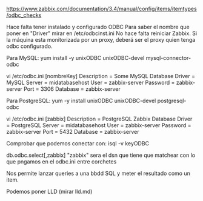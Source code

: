 https://www.zabbix.com/documentation/3.4/manual/config/items/itemtypes/odbc_checks

Hace falta tener instalado y configurado ODBC
Para saber el nombre que poner en "Driver" mirar en /etc/odbcinst.ini
No hace falta reiniciar Zabbix.
Si la máquina esta monitorizada por un proxy, deberá ser el proxy quien tenga odbc configurado.


Para MySQL:
yum install -y unixODBC unixODBC-devel mysql-connector-odbc

vi /etc/odbc.ini
[nombreKey]
Description = Some MySQL Database
Driver      = MySQL
Server      = midatabasehost
User        = zabbix-server
Password    = zabbix-server
Port        = 3306
Database    = zabbix-server


Para PostgreSQL:
yum -y install unixODBC unixODBC-devel postgresql-odbc

vi /etc/odbc.ini
[zabbix]
Description = PostgreSQL Zabbix Database
Driver      = PostgreSQL
Server      = midatabasehost
User        = zabbix-server
Password    = zabbix-server
Port        = 5432
Database    = zabbix-server


Comprobar que podemos conectar con:
isql -v keyODBC

db.odbc.select[<unique short description>,zabbix]
  "zabbix" sera el dsn que tiene que matchear con lo que pngamos en el odbc.ini entre corchetes

Nos permite lanzar queries a una bbdd SQL y meter el resultado como un item.

Podemos poner LLD (mirar lld.md)

